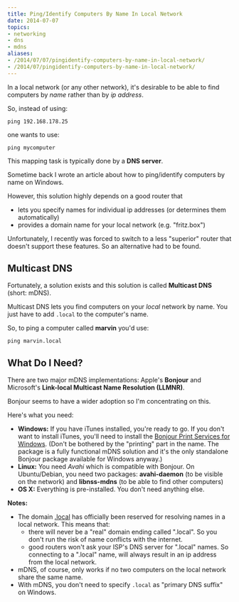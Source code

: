 ```yaml
---
title: Ping/Identify Computers By Name In Local Network
date: 2014-07-07
topics:
- networking
- dns
- mdns
aliases:
- /2014/07/07/pingidentify-computers-by-name-in-local-network/
- /2014/07/pingidentify-computers-by-name-in-local-network/
---
```


In a local network (or any other network), it's desirable to be able to find computers by *name* rather than by *ip address*.

So, instead of using:

```shell
ping 192.168.178.25
```

one wants to use:

```shell
ping mycomputer
```

This mapping task is typically done by a **DNS server**.

Sometime back I wrote an article about how to ping/identify computers by name on Windows.

However, this solution highly depends on a good router that

* lets you specify names for individual ip addresses (or determines them automatically)
* provides a domain name for your local network (e.g. "fritz.box")

Unfortunately, I recently was forced to switch to a less "superior" router that doesn't support these features. So an alternative had to be found.

## Multicast DNS

Fortunately, a solution exists and this solution is called **Multicast DNS** (short: mDNS).

Multicast DNS lets you find computers on your *local* network by name. You just have to add `.local` to the computer's name.

So, to ping a computer called **marvin** you'd use:

```shell
ping marvin.local
```

## What Do I Need?

There are two major mDNS implementations: Apple's **Bonjour** and Microsoft's **Link-local Multicast Name Resolution (LLMNR)**.

Bonjour seems to have a wider adoption so I'm concentrating on this.

Here's what you need:

* **Windows:** If you have iTunes installed, you're ready to go. If you don't want to install iTunes, you'll need to install the [Bonjour Print Services for Windows](http://support.apple.com/kb/DL999). (Don't be bothered by the "printing" part in the name. The package is a fully functional mDNS solution and it's the only standalone Bonjour package available for Windows anyway.)
* **Linux:** You need *Avahi* which is compatible with Bonjour. On Ubuntu/Debian, you need two packages: **avahi-daemon** (to be visible on the network) and **libnss-mdns** (to be able to find other computers)
* **OS X:** Everything is pre-installed. You don't need anything else.

**Notes:**

* The domain [.local](wikipedia:.local) has officially been reserved for resolving names in a local network. This means that:
  * there will never be a "real" domain ending called ".local". So you don't run the risk of name conflicts with the internet.
  * good routers won't ask your ISP's DNS server for ".local" names. So connecting to a ".local" name, will always result in an ip address from the local network.
* mDNS, of course, only works if no two computers on the local network share the same name.
* With mDNS, you don't need to specify `.local` as "primary DNS suffix" on Windows.

